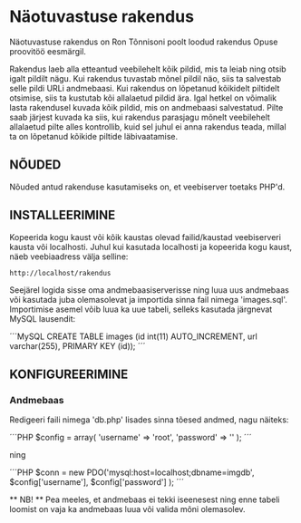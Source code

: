 Näotuvastuse rakendus
=====================

Näotuvastuse rakendus on Ron Tõnnisoni poolt loodud rakendus Opuse proovitöö eesmärgil.

Rakendus laeb alla etteantud veebilehelt kõik pildid, mis ta leiab ning otsib igalt pildilt nägu. Kui rakendus tuvastab mõnel pildil näo, siis ta salvestab selle pildi URLi andmebaasi. Kui rakendus on lõpetanud kõikidelt piltidelt otsimise, siis ta kustutab kõi allalaetud pildid ära. Igal hetkel on võimalik lasta rakendusel kuvada kõik pildid, mis on andmebaasi salvestatud. Pilte saab järjest kuvada ka siis, kui rakendus parasjagu mõnelt veebilehelt allalaetud pilte alles kontrollib, kuid sel juhul ei anna rakendus teada, millal ta on lõpetanud kõikide piltide läbivaatamise.


NÕUDED
------

Nõuded antud rakenduse kasutamiseks on, et veebiserver toetaks PHP'd.


INSTALLEERIMINE
---------------

Kopeerida kogu kaust või kõik kaustas olevad failid/kaustad veebiserveri kausta või localhosti.
Juhul kui kasutada localhosti ja kopeerida kogu kaust, näeb veebiaadress välja selline:

~~~
http://localhost/rakendus
~~~

Seejärel logida sisse oma andmebaasiserverisse ning luua uus andmebaas või kasutada juba olemasolevat ja importida sinna fail nimega 'images.sql'.
Importimise asemel võib luua ka uue tabeli, selleks kasutada järgnevat MySQL lausendit:

´´´MySQL
CREATE TABLE images (id int(11) AUTO_INCREMENT, url varchar(255), PRIMARY KEY (id));
´´´


KONFIGUREERIMINE
----------------

### Andmebaas

Redigeeri faili nimega 'db.php' lisades sinna tõesed andmed, nagu näiteks:

´´´PHP
$config = array(
    'username' => 'root',
    'password' => ''
);
´´´

ning

´´´PHP
$conn = new PDO('mysql:host=localhost;dbname=imgdb',
			            $config['username'],
			            $config['password']
			            );
´´´

** NB! ** Pea meeles, et andmebaas ei tekki iseenesest ning enne tabeli loomist on vaja ka andmebaas luua või valida mõni olemasolev.
